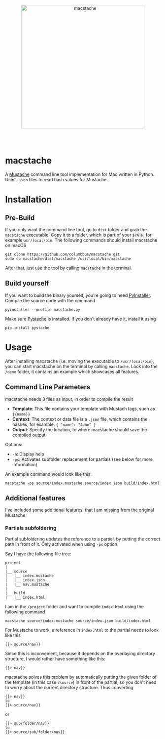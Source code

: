 <br></br>
<p align="center">
  <img src="https://github.com/columbbus/macstache/blob/master/resources/macstache.png?raw=true" alt="macstache" width="400"/>
</p>
<br></br>


# macstache
A [Mustache](https://mustache.github.io) command line tool implementation for Mac written in Python. Uses `.json` files to read hash values for Mustache.



# Installation

## Pre-Build
If you only want the command line tool, go to `dist` folder and grab the `macstache` executable. Copy it to a folder, which is part of your `$PATH`, for example `usr/local/bin`. The following commands should install macstache on macOS
```
git clone https://github.com/columbbus/macstache.git
sudo cp macstache/dist/macstache /usr/local/bin/macstache
```
After that, just use the tool by calling `macstache` in the terminal.


## Build yourself
If you want to build the binary yourself, you're going to need [PyInstaller](https://www.pyinstaller.org). Compile the source code with the command
```
pyinstaller --onefile macstache.py
```

Make sure [Pystache](https://github.com/defunkt/pystache) is installed. If you don't already have it, install it using
```
pip install pystache
```



# Usage
After installing macstache (i.e. moving the executable to `/usr/local/bin`), you can start macstache on the terminal by calling `macstache`. Look into the `/demo` folder, it contains an example which showcases all features.


## Command Line Parameters
macstache needs 3 files as input, in order to compile the result
* **Template**: This file contains your template with Mustach tags, such as `{{name}}`
* **Context**: The context or data file is a `.json` file, which contains the hashes, for example: `{ "name": "John" }`
* **Output**: Specify the location, to where macstache should save the compiled output

Options:
* `-h`: Display help
* `-ps`: Activates subfolder replacement for partials (see below for more information)

An example command would look like this:
```
macstache -ps source/index.mustache source/index.json build/index.html
```


## Additional features
I've included some additional features, that I am missing from the original Mustache.

### Partials subfoldering
Partial subfoldering updates the reference to a partial, by putting the correct path in front of it. Only activated when using `-ps` option.

Say I have the following file tree:
```
project
|
|__ source
|   |__ index.mustache
|   |__ index.json
|   |__ nav.mustache
|
|__ build
|   |__ index.html
```
I am in the `/project` folder and want to compile `index.html` using the following command
```
macstache source/index.mustache source/index.json build/index.html
```
For Mustache to work, a reference in `index.html` to the partial needs to look like this
```
{{> source/nav}}
```
Since this is inconvenient, because it depends on the overlaying directory structure, I would rather have something like this:
```
{{> nav}}
```
macstache solves this problem by automatically putting the given folder of the template (in this case `/source`) in front of the partial, so you don't need to worry about the current directory structure. Thus converting
```
{{> nav}}
to
{{> source/nav}}
```
or
```
{{> sub/folder/nav}}
to
{{> source/sub/folder/nav}}
```
